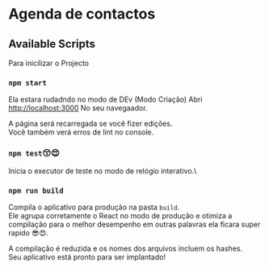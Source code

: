 # Agenda de contactos

## Available Scripts

Para inicilizar o Projecto

### `npm start`

Ela estara rudadndo no modo de DEv (Modo Criação)
Abri [http://localhost:3000](http://localhost:3000) No seu navegaador.

A página será recarregada se você fizer edições.\
Você também verá erros de lint no console.

### `npm test`😚😍

Inicia o executor de teste no modo de relógio interativo.\

### `npm run build`

Compila o aplicativo para produção na pasta `build`.\
Ele agrupa corretamente o React no modo de produção e otimiza a compilação para o melhor desempenho em outras palavras ela ficara super rapido 😎😍.



A compilação é reduzida e os nomes dos arquivos incluem os hashes.\
Seu aplicativo está pronto para ser implantado!
